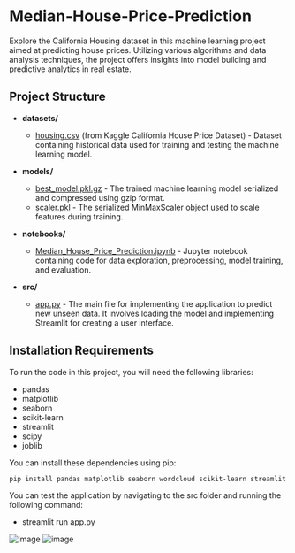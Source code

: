 # Median-House-Price-Prediction
Explore the California Housing dataset in this machine learning project aimed at predicting house prices. Utilizing various algorithms and data analysis techniques, the project offers insights into model building and predictive analytics in real estate.

## Project Structure

- **datasets/**
  - [housing.csv](https://www.kaggle.com/datasets/camnugent/california-housing-prices) (from Kaggle California House Price Dataset) - Dataset containing historical data used for training and testing the machine learning model.

- **models/**
  - [best_model.pkl.gz](models/best_model.pkl.gz) - The trained machine learning model serialized and compressed using gzip format.
  - [scaler.pkl](models/scaler.pkl) - The serialized MinMaxScaler object used to scale features during training.

- **notebooks/**
  - [Median_House_Price_Prediction.ipynb](notebooks/Median_House_Price_Prediction.ipynb) - Jupyter notebook containing code for data exploration, preprocessing, model training, and evaluation.

- **src/**
  - [app.py](src/app.py) - The main file for implementing the application to predict new unseen data. It involves loading the model and implementing Streamlit for creating a user interface.

## Installation Requirements

To run the code in this project, you will need the following libraries:

- pandas
- matplotlib
- seaborn
- scikit-learn
- streamlit
- scipy
- joblib

You can install these dependencies using pip:

```bash
pip install pandas matplotlib seaborn wordcloud scikit-learn streamlit scipy joblib
````

You can test the application by navigating to the src folder and running the following command:
- streamlit run app.py

![image](https://github.com/sokliengphat1/Median-House-Price-Prediction/assets/156199069/183f2344-55b6-45ee-a363-3c2824b74138)
![image](https://github.com/sokliengphat1/Median-House-Price-Prediction/assets/156199069/d2922bef-85e1-49b5-af32-724e522f0958)



